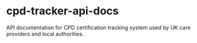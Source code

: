 # cpd-tracker-api-docs
API documentation for CPD certification tracking system used by UK care providers and local authorities.
